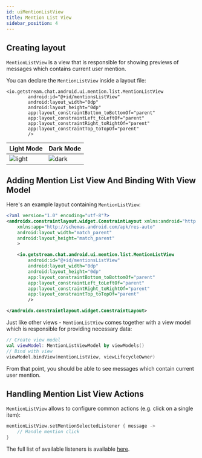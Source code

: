 ```yaml
---
id: uiMentionListView
title: Mention List View
sidebar_position: 4
---
```


## Creating layout
`MentionListView` is a view that is responsible for showing previews of messages which contains current user mention.

You can declare the `MentionListView` inside a layout file:

```
<io.getstream.chat.android.ui.mention.list.MentionListView
        android:id="@+id/mentionsListView"
        android:layout_width="0dp"
        android:layout_height="0dp"
        app:layout_constraintBottom_toBottomOf="parent"
        app:layout_constraintLeft_toLeftOf="parent"
        app:layout_constraintRight_toRightOf="parent"
        app:layout_constraintTop_toTopOf="parent"
        />
```

| Light Mode | Dark Mode |
| --- | --- |
|![light](https://user-images.githubusercontent.com/17440581/108487097-26b9a800-729f-11eb-9575-484c6f651102.png)|![dark](https://user-images.githubusercontent.com/17440581/108487094-25887b00-729f-11eb-9726-348ee1342242.png)|

## Adding Mention List View And Binding With View Model
Here's an example layout containing `MentionListView`:
```xml
<?xml version="1.0" encoding="utf-8"?>
<androidx.constraintlayout.widget.ConstraintLayout xmlns:android="http://schemas.android.com/apk/res/android"
    xmlns:app="http://schemas.android.com/apk/res-auto"
    android:layout_width="match_parent"
    android:layout_height="match_parent"
    >

    <io.getstream.chat.android.ui.mention.list.MentionListView
        android:id="@+id/mentionsListView"
        android:layout_width="0dp"
        android:layout_height="0dp"
        app:layout_constraintBottom_toBottomOf="parent"
        app:layout_constraintLeft_toLeftOf="parent"
        app:layout_constraintRight_toRightOf="parent"
        app:layout_constraintTop_toTopOf="parent"
        />

</androidx.constraintlayout.widget.ConstraintLayout>
```
Just like other views - `MentionListView` comes together with a view model which is responsible for providing necessary data:
```kotlin
// Create view model
val viewModel: MentionListViewModel by viewModels()
// Bind with view
viewModel.bindView(mentionListView, viewLifecycleOwner)
```
From that point, you should be able to see messages which contain current user mention.

## Handling Mention List View Actions
`MentionListView` allows to configure common actions (e.g. click on a single item):
```kotlin
mentionListView.setMentionSelectedListener { message ->
    // Handle mention click
}
```
The full list of available listeners is available [here](https://getstream.github.io/stream-chat-android/stream-chat-android-ui-components/stream-chat-android-ui-components/io.getstream.chat.android.ui.mention.list/-mention-list-view/index.html).
